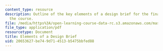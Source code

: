 ```yaml
---
content_type: resource
description: Outline of the key elements of a design brief for the final project of
  the course.
file: /media/https%3A/open-learning-course-data-rc.s3.amazonaws.com/mas-714j-technologies-for-creative-learning-fall-2009/20653627be749d714513b5475bbfed88_MITMAS_714JF09_proj_desbri.pdf
file_type: application/pdf
resourcetype: Document
title: Elements of a Design Brief
uid: 20653627-be74-9d71-4513-b5475bbfed88
---
```

